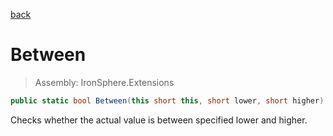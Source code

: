 ﻿

[back](/IronSphere.Extensions/types/ShortExtension)

# Between

> Assembly: IronSphere.Extensions

```csharp
public static bool Between(this short this, short lower, short higher)
```

Checks whether the actual value is between specified lower and higher.

 
